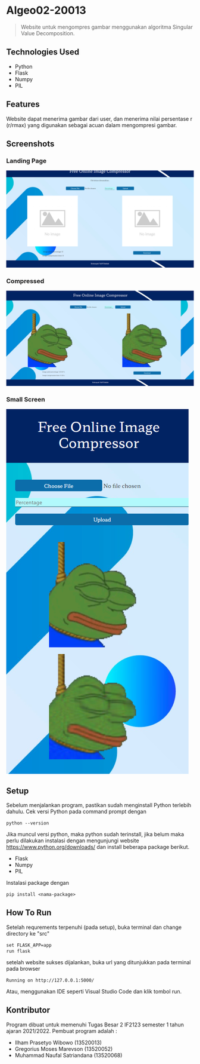 # Algeo02-20013

>Website untuk mengompres gambar menggunakan algoritma Singular Value Decomposition. 
## Technologies Used
- Python
- Flask
- Numpy
- PIL

## Features
Website dapat menerima gambar dari user, dan menerima nilai persentase r (r/rmax) yang digunakan sebagai acuan dalam mengompresi gambar.

## Screenshots
### Landing Page
![Landing Page](./src/static/images/landingpage.png)
### Compressed
![Compressed Page](./src/static/images/compressedpage.png)
### Small Screen 
![small Page](./src/static/images/smallpage.png)
## Setup 
Sebelum menjalankan program, pastikan sudah menginstall Python terlebih dahulu. Cek versi Python pada command prompt dengan

```
python --version
```

Jika muncul versi python, maka python sudah terinstall, jika belum maka perlu dilakukan instalasi dengan mengunjungi website
https://www.python.org/downloads/ dan install beberapa package berikut.
- Flask
- Numpy
- PIL

Instalasi package dengan

```
pip install <nama-package>
```

## How To Run
Setelah requrements terpenuhi (pada setup), buka terminal dan change directory ke "src"

```
set FLASK_APP=app
run flask
```

setelah website sukses dijalankan, buka url yang ditunjukkan pada terminal pada browser
```
Running on http://127.0.0.1:5000/
```
Atau, menggunakan IDE seperti Visual Studio Code dan klik tombol run.

## Kontributor 
Program dibuat untuk memenuhi Tugas Besar 2 IF2123 semester 1 tahun ajaran 2021/2022. Pembuat program adalah :
- Ilham Prasetyo Wibowo (13520013)
- Gregorius Moses Marevson (13520052)
- Muhammad Naufal Satriandana (13520068)
